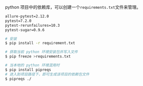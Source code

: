 python 项目中的依赖库，可以创建一个`requirements.txt`文件来管理。

```txt
allure-pytest=2.12.0
pytest=7.2.0
pytest-rerunfailures=10.3
pytest-sugar=0.9.6
```



```bash
# 安装
$ pip install -r requirement.txt

# 获取当前 python 环境安装包并写入文件
$ pip freeze >requirements.txt
```



```bash
# 当本地的 python 环境混用时
$ pip install pipreqs
# 进入到项目路径下，即可生成该项目的依赖包文件
$ pipreqs ./
```

